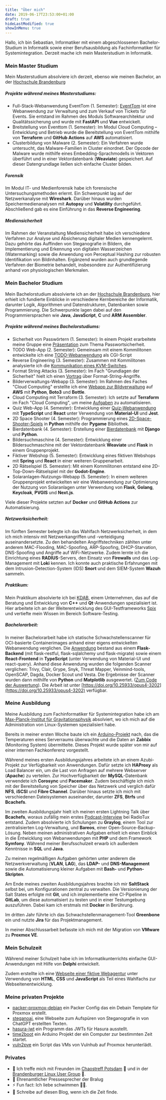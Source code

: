 ```yaml
---
title: "Über mich"
date: 2019-06-17T23:53:00+01:00
draft: true
hideLastModified: true
showInMenu: true
---
```


Hallo, ich bin Sebastian, Informatiker mit einem abgeschlossenen Bachelor-Studium in Informatik
sowie einer Berufsausbildung als Fachinformatiker für Systemintegration.
Derzeit mache ich mein Masterstudium in Informatik.

### Mein Master Studium

Mein Masterstudium absolviere ich derzeit, ebenso wie meinen Bachelor, an der  [Hochschule Brandenburg](https://www.th-brandenburg.de/startseite/)

##### Projekte während meines Masterstudiums:
- Full-Stack-Webanwendung EventTom (1. Semester): [EventTom](https://github.com/53845714nF/EventTom) ist eine Webanwendung zur Verwaltung und zum Verkauf von Tickets für Events.
Sie entstand im Rahmen des Moduls Softwarearchitektur und Qualitätssicherung und wurde mit **FastAPI** und **Vue** entwickelt.
- Breitstellung von Eventtom (1. Semester): Im Modul Cloud Computing – Entwicklung und Betrieb wurde die Bereitstellung von EventTom mithilfe von **Terraform** und **GitHub Actions** auf **AWS** automatisiert.
- Clusterbildung von Malware (2. Semester): Ein Verfahren wurde untersucht, das Malware-Familien in Cluster einordnet. Der Opcode der Malware wurde mithilfe eines Embedding-Sprachmodells in Vektoren überführt und in einer Vektordatenbank (**Weaviate**) gespeichert. Auf dieser Datengrundlage ließen sich einfache Cluster bilden.

##### Forensik
Im Modul IT- und Medienforensik habe ich forensische Untersuchungsmethoden erlernt.
Ein Schwerpunkt lag auf der Netzwerkanalyse mit **Wireshark**.
Darüber hinaus wurden Speichermedienanalysen mit **Autopsy** und **Volatility** durchgeführt.
Abschließend gab es eine Einführung in das **Reverse Engineering**.

##### Mediensicherheit
Im Rahmen der Veranstaltung Mediensicherheit habe ich verschiedene Verfahren zur Analyse und Absicherung digitaler Medien kennengelernt. Dazu gehörte das Auffinden von Steganografie in Bildern, die Implementierung und Erkennung von digitalen Wasserzeichen (Watermarking) sowie die Anwendung von Perceptual Hashing zur robusten Identifikation von Bildinhalten. Ergänzend wurden auch grundlegende Verfahren der Biometrie behandelt, insbesondere zur Authentifizierung anhand von physiologischen Merkmalen.

### Mein Bachelor Studium

Mein Bachelorstudium absolvierte ich an der [Hochschule Brandenburg](https://www.th-brandenburg.de/startseite/), hier erhielt ich fundierte Einblicke in verschiedene Kernbereiche der Informatik, darunter Logik, Algorithmen und Datenstrukturen, Datenbanken sowie Programmierung.
Die Schwerpunkte lagen dabei auf den Programmiersprachen wie **Java**, **JavaScript**, **C** und **ARM Assembler**.

##### Projekte während meines Bachelorstudiums:

- Sicherheit von Passwörtern (1. Semester): In einem Projekt erarbeitete meine Gruppe eine [Präsentation](https://passwortunsicherheit.hackwiki.de/) zum Thema Passwortsicherheit.
- TODO Web-App (2. Semester): Gemeinsam mit einem Kommilitonen entwickelte ich eine [TODO-Webanwendung](https://github.com/53845714nF/OSWC-Semesteraufgabe) als CGI-Script
- Reverse Engineering (3. Semester): Zusammen mit Kommilitonen analysierte ich die [Kommunikation eines KVM-Switches](https://github.com/53845714nF/Reverse_Engineering_KVM_Switch).
- Format String Attacks (3. Semester): Im Fach "Grundlagen der Sicherheit" hielt ich einen [Vortrag](https://fsv.hackwiki.de) über Format-String-Angriffe.
- Bilderverwaltungs-Webapp (3. Semester): Im Rahmen des Faches "Cloud Computing" erstellte ich eine [Webapp zur Bildverwaltung](https://github.com/53845714nF/dockerize_bottletube) auf **AWS** mit **Python**, **Boto3** und **Bottle**.
- Cloud Computing mit Terraform (3. Semester):  Ich setzte auf **Terraform** im Fach "Cloud Computing", um meine [Aufgaben](https://github.com/53845714nF/Cloud_computing_basics) zu automatisieren.
- Quiz Web-App (4. Semester): Entwicklung einer [Quiz-Webanwendung](https://github.com/53845714nF/TypeQuiz) mit **TypeScript** und **React** unter Verwendung von **Material-UI** und **Jest**.
- 2D Space Shooter (4. Semester): Programmierung eines [2D-Space-Shooter-Spiels](https://github.com/53845714nF/excellent_space_shooter) in **Python** mithilfe der **Pygame** Bibliothek.
- Bierdatenbank (4. Semester): Erstellung einer [Bierdatenbank](https://github.com/53845714nF/Best_Beers) mit **Django** und **Python**.
- Bildersuchmaschine (4. Semester): Entwicklung einer Bildersuchmaschine mit der Vektordatenbank **Weaviate** und **Flask** in einem Gruppenprojekt.
- Fiktiver Webshop (5. Semester): Entwicklung eines fiktiven Webshops mit **Spring** und **React** in einer weiteren Gruppenarbeit.
- 2D Rätselspiel (5. Semester): Mit einem Kommilitonen entstand eine 2D-Top-Down-Rätselspiel mit der **Godot-Engine**.
- Solaranlagen-Nutzungs-Webapp (5. Semester): In einem weiteren Gruppenprojekt entwickelten wir eine Webanwendung zur Optimierung der Nutzung von Solaranlagen unter Verwendung von **Flask**, **Golang**, **Keycloak**, **PVGIS** und **Next.js**.

Viele dieser Projekte setzten auf **Docker** und **GitHub Actions** zur Automatisierung.


##### Netzwerksicherheit:
Im fünften Semester belegte ich das Wahlfach Netzwerksicherheit, in dem ich mich intensiv mit Netzwerkangriffen und -verteidigung auseinandersetzte.
Zu den behandelten Angriffstechniken zählten unter anderem MAC-Flooding, MAC-Spoofing, ARP-Spoofing, DHCP-Starvation, DNS-Spoofing und Angriffe auf WiFi-Netzwerke.
Zudem lernte ich die Einrichtung eines **RADIUS**-Servers, den Einsatz von **Firewalls** und das Log-Management mit **Loki** kennen.
Ich konnte auch praktische Erfahrungen mit dem Intrusion-Detection-System (IDS) **Snort** und dem SIEM-System **Wazuh** sammeln.

##### Praktikum:
Mein Praktikum absolvierte ich bei [KDAB](https://www.kdab.com/), einem Unternehmen, das auf die Beratung und Entwicklung von **C++** und **Qt**-Anwendungen spezialisiert ist. Hier arbeitete ich an der Weiterentwicklung des GUI-Testframeworks [Spix](https://github.com/53845714nF/spix) und vertiefte mein Wissen im Bereich Software-Testing.


##### Bachelorarbeit: 
In meiner Bachelorarbeit habe ich statische Schwachstellenscanner für OCI-basierte Containerimages anhand einer eigens entwickelten Webanwendung verglichen.
Die [Anwendung](https://github.com/53845714nF/MarketMinder) bestand aus einem **Flask-Backend** (mit flask-restful, flask-sqlalchemy und flask-migrate) sowie einem **React-Frontend** in **TypeScript** (unter Verwendung von Material-UI und react-query). Anhand diese Anwendung wurden die folgenden Scanner verglichen: 
Trivy, Clair, Grype, Snyk, Threat Mapper, Veinmind-tools, OpenSCAP, Dagda, Docker Scout und Vesta.
Die Ergebnisse der Scanner wurden dann mithilfe von **Python** und **Matplotlib** ausgewertet. ([Zum Code der Auswertung](https://github.com/53845714nF/analysis_market_minder)). Die Arbeit ist unter [https://doi.org/10.25933/opus4-3202](https://doi.org/10.25933/opus4-3202) verfügbar.

### Meine Ausbildung
Meine Ausbildung zum Fachinformatiker für Systemintegration habe ich am [Max-Planck-Institut für Gravitationsphysik](https://www.aei.mpg.de/2772/de) absolviert, wo ich mich auf die Administration von Linux-Systemen spezialisiert habe.

Bereits in meiner ersten Woche baute ich ein [Arduino-Projekt](https://github.com/marcofischer/arduino-zabbix-agent) nach, das die Temperaturen eines Serverraums überwachte und die Daten an **Zabbix** (Monitoring System) übermittelte.
Dieses Projekt wurde später von mir auf einer internen Fachkonferenz vorgestellt.

Während meines ersten Ausbildungsjahres arbeitete ich an einem Azubi-Projekt zur Verfügbarkeit von Anwendungen.
Dafür setzte ich **HAProxy** als Load Balancer ein, um die Last von Anfragen auf mehrere Webserver (**Apache**) zu verteilen.
Zur Hochverfügbarkeit der **MySQL**-Datenbank verwendete ich **Corosync** und **Pacemaker**.
Zudem beschäftigte ich mich mit der Bereitstellung von Speicher über das Netzwerk und verglich dafür **NFS**, **iSCSI** und **Fibre Channel**.
Darüber hinaus setzte ich mich mit verschiedenen Dateisystemen auseinander, darunter **ZFS**, **Btrfs** und **Bcachefs**.

Im zweiten Ausbildungsjahr hielt ich meinen ersten Lightning Talk über **Bcachefs**, woraus zufällig mein erstes [Podcast-Interview](https://www.radiotux.de/index.php?/archives/2019/09.html) bei RadioTux entstand.
Zudem absolvierte ich Schulungen zu **Graylog**, einem Tool zur zentralisierten Log-Verwaltung, und **Bareos**, einer Open-Source-Backup-Lösung.
Neben meinen administrativen Aufgaben erhielt ich einen Einblick in die Entwicklung von Webanwendungen mit **PHP** und dem Framework **Symfony**.
Während meiner Berufsschulzeit erwarb ich außerdem Kenntnisse in **SQL** und **Java**.

Zu meinen regelmäßigen Aufgaben gehörten unter anderem die Netzwerkverwaltung (**VLAN**, **LAG**), das **LDAP-** und **DNS-Management** sowie die Automatisierung kleiner Aufgaben mit **Bash-** und **Python-Skripten**.

Am Ende meines zweiten Ausbildungsjahres brachte ich mir **SaltStack** selbst bei, um Konfigurationen zentral zu verwalten.
Die Versionierung der Salt States erfolgte mit **Git**, und ich implementierte eine CI-Pipeline in **GitLab**, um diese automatisiert zu testen und in einer Testumgebung auszuführen. Dabei kam ich erstmals mit **Docker** in Berührung.

Im dritten Jahr führte ich das Schwachstellenmanagement-Tool **Greenbone** ein und nutzte **Jira** für das Projektmanagement.

In meiner Abschlussarbeit befasste ich mich mit der Migration von **VMware** zu **Proxmox VE**.

### Mein Schulzeit
Während meiner Schulzeit habe ich im Informatikunterrichts einfache GUI-Anwendungen mit Hilfe von **Delphi** entwickelt.

Zudem erstellte ich eine [Webseite einer fiktive Webagentur](https://think.hackwiki.de/) unter Verwendung von **HTML**, **CSS** und **JavaScript** als Teil eines Wahlfachs zur Webseitenentwicklung.

### Meine privaten Projekte
- [packer-proxmox-debian](https://github.com/53845714nF/packer-proxmox-debian) ein Packer Config das ein Debain Template für Proxmox erstellt.
- [steganoai](https://steganoai.pro/), eine Webseite zum Aufspüren von Steganografie in von ChatGPT erstellten Texten.
- [hasura-jwt](https://github.com/53845714nF/hasura-jwt) ein Programm das JWTs für Hasura ausstellt.
- [time2boot](https://github.com/53845714nF/time2boot) ein Arduino Projekt der ein Computer zur bestimmten Zeit startet.
- [vuln2pve](https://github.com/53845714nF/vuln2pve) ein Script das VMs von Vulnhub auf Proxmox herunterlädt.

### Privates
- 👯 Ich treffe mich mit Freunden im [Chaostreff Potsdam](https://www.ccc-p.org/) 🚀 und in der [Brandenburger Linux User Group](https://www.bralug.de/) 🐧.
- 📣 Ehrenamtlicher Pressesprecher der Bralug
- ⚡ Fun fact: Ich liebe schwimmen 🏊‍♂️.
- 📝 Schreibe auf diesen Blog, wenn ich die Zeit finde.
